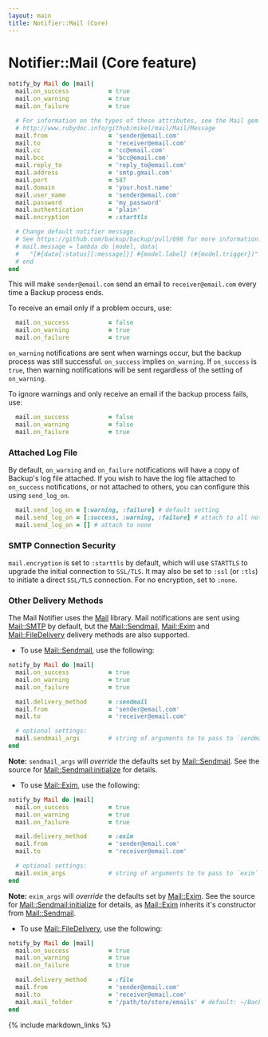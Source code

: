 ```yaml
---
layout: main
title: Notifier::Mail (Core)
---
```


Notifier::Mail (Core feature)
=============================

``` rb
notify_by Mail do |mail|
  mail.on_success           = true
  mail.on_warning           = true
  mail.on_failure           = true

  # For information on the types of these attributes, see the Mail gem documentation.
  # http://www.rubydoc.info/github/mikel/mail/Mail/Message
  mail.from                 = 'sender@email.com'
  mail.to                   = 'receiver@email.com'
  mail.cc                   = 'cc@email.com'
  mail.bcc                  = 'bcc@email.com'
  mail.reply_to             = 'reply_to@email.com'
  mail.address              = 'smtp.gmail.com'
  mail.port                 = 587
  mail.domain               = 'your.host.name'
  mail.user_name            = 'sender@email.com'
  mail.password             = 'my_password'
  mail.authentication       = 'plain'
  mail.encryption           = :starttls

  # Change default notifier message.
  # See https://github.com/backup/backup/pull/698 for more information.
  # mail.message = lambda do |model, data|
  #   "[#{data[:status][:message]}] #{model.label} (#{model.trigger})"
  # end
end
```

This will make `sender@email.com` send an email to `receiver@email.com` every time a Backup process ends.

To receive an email only if a problem occurs, use:

``` rb
  mail.on_success           = false
  mail.on_warning           = true
  mail.on_failure           = true
```

`on_warning` notifications are sent when warnings occur, but the backup process was still successful.
`on_success` implies `on_warning`. If `on_success` is `true`, then warning notifications will be sent regardless of the
setting of `on_warning`.

To ignore warnings and only receive an email if the backup process fails, use:

``` rb
  mail.on_success           = false
  mail.on_warning           = false
  mail.on_failure           = true
```

### Attached Log File

By default, `on_warning` and `on_failure` notifications will have a copy of Backup's log file attached. If you wish to
have the log file attached to `on_success` notifications, or not attached to others, you can configure this using
`send_log_on`.

```rb
  mail.send_log_on = [:warning, :failure] # default setting
  mail.send_log_on = [:success, :warning, :failure] # attach to all notifications
  mail.send_log_on = [] # attach to none
```

### SMTP Connection Security

`mail.encryption` is set to `:starttls` by default, which will use `STARTTLS` to upgrade the initial connection to
`SSL/TLS`. It may also be set to `:ssl` (or `:tls`) to initiate a direct `SSL/TLS` connection.
For no encryption, set to `:none`.


### Other Delivery Methods


The Mail Notifier uses the [Mail][] library. Mail notifications are sent using [Mail::SMTP][] by default,
but the [Mail::Sendmail][], [Mail::Exim][] and [Mail::FileDelivery][] delivery methods are also supported.

* To use [Mail::Sendmail][], use the following:

``` rb
notify_by Mail do |mail|
  mail.on_success           = true
  mail.on_warning           = true
  mail.on_failure           = true

  mail.delivery_method      = :sendmail
  mail.from                 = 'sender@email.com'
  mail.to                   = 'receiver@email.com'

  # optional settings:
  mail.sendmail_args        # string of arguments to to pass to `sendmail`
end
```

**Note:** `sendmail_args` will _override_ the defaults set by [Mail::Sendmail][].
See the source for [Mail::Sendmail:initialize][] for details.

* To use [Mail::Exim][], use the following:

``` rb
notify_by Mail do |mail|
  mail.on_success           = true
  mail.on_warning           = true
  mail.on_failure           = true

  mail.delivery_method      = :exim
  mail.from                 = 'sender@email.com'
  mail.to                   = 'receiver@email.com'

  # optional settings:
  mail.exim_args            # string of arguments to to pass to `exim`
end
```

**Note:** `exim_args` will _override_ the defaults set by [Mail::Exim][].
See the source for [Mail::Sendmail:initialize][] for details,
as [Mail::Exim][] inherits it's constructor from [Mail::Sendmail][].

* To use [Mail::FileDelivery][], use the following:

``` rb
notify_by Mail do |mail|
  mail.on_success           = true
  mail.on_warning           = true
  mail.on_failure           = true

  mail.delivery_method      = :file
  mail.from                 = 'sender@email.com'
  mail.to                   = 'receiver@email.com'
  mail.mail_folder          = '/path/to/store/emails' # default: ~/Backup/emails
end
```

[Mail]: http://rubydoc.info/gems/mail/frames
[Mail::SMTP]: http://rubydoc.info/gems/mail/Mail/SMTP
[Mail::Sendmail]: http://rubydoc.info/gems/mail/Mail/Sendmail
[Mail::Exim]: http://rubydoc.info/gems/mail/Mail/Exim
[Mail::FileDelivery]: http://rubydoc.info/gems/mail/Mail/FileDelivery
[Mail::Sendmail:initialize]: http://rubydoc.info/gems/mail/Mail/Sendmail:initialize

{% include markdown_links %}
